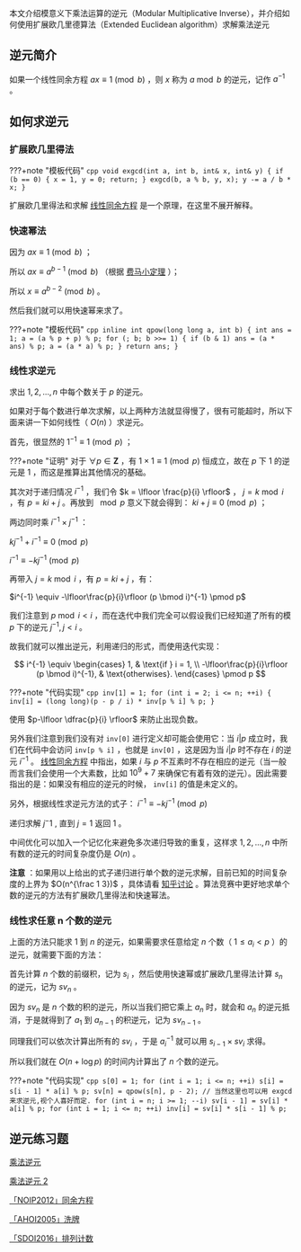 本文介绍模意义下乘法运算的逆元（Modular Multiplicative Inverse），并介绍如何使用扩展欧几里德算法（Extended Euclidean algorithm）求解乘法逆元

## 逆元简介

如果一个线性同余方程 $ax \equiv 1 \pmod b$ ，则 $x$ 称为 $a \bmod b$ 的逆元，记作 $a^{-1}$ 。

## 如何求逆元

### 扩展欧几里得法

???+note "模板代码"
    ```cpp
    void exgcd(int a, int b, int& x, int& y) {
      if (b == 0) {
        x = 1, y = 0;
        return;
      }
      exgcd(b, a % b, y, x);
      y -= a / b * x;
    }
    ```

扩展欧几里得法和求解 [线性同余方程](./linear-equation.md) 是一个原理，在这里不展开解释。

### 快速幂法

因为 $ax \equiv 1 \pmod b$ ；

所以 $ax \equiv a^{b-1} \pmod b$ （根据 [费马小定理](./fermat.md) ）；

所以 $x \equiv a^{b-2} \pmod b$ 。

然后我们就可以用快速幂来求了。

???+note "模板代码"
    ```cpp
    inline int qpow(long long a, int b) {
      int ans = 1;
      a = (a % p + p) % p;
      for (; b; b >>= 1) {
        if (b & 1) ans = (a * ans) % p;
        a = (a * a) % p;
      }
      return ans;
    }
    ```

### 线性求逆元

求出 $1,2,...,n$ 中每个数关于 $p$ 的逆元。

如果对于每个数进行单次求解，以上两种方法就显得慢了，很有可能超时，所以下面来讲一下如何线性（ $O(n)$ ）求逆元。

首先，很显然的 $1^{-1} \equiv 1 \pmod p$ ；

???+note "证明"
    对于 $\forall p \in \mathbf{Z}$ ，有 $1 \times 1 \equiv 1 \pmod p$ 恒成立，故在 $p$ 下 $1$ 的逆元是 $1$ ，而这是推算出其他情况的基础。

其次对于递归情况 $i^{-1}$ ，我们令 $k = \lfloor \frac{p}{i} \rfloor$ ， $j = k \bmod i$ ，有 $p = ki + j$ 。再放到 $\mod p$ 意义下就会得到： $ki+j \equiv 0 \pmod p$ ；

两边同时乘 $i^{-1} \times j^{-1}$ ：

 $kj^{-1}+i^{-1} \equiv 0 \pmod p$ 

 $i^{-1} \equiv -kj^{-1} \pmod p$ 

再带入 $j = k \bmod i$ ，有 $p = ki + j$ ，有：

 $i^{-1} \equiv -\lfloor\frac{p}{i}\rfloor (p \bmod i)^{-1} \pmod p$ 

我们注意到 $p \bmod i < i$ ，而在迭代中我们完全可以假设我们已经知道了所有的模 $p$ 下的逆元 $j^{-1}, j < i$ 。

故我们就可以推出逆元，利用递归的形式，而使用迭代实现：

$$
i^{-1} \equiv \begin{cases}
    1,                                           & \text{if } i = 1, \\
    -\lfloor\frac{p}{i}\rfloor (p \bmod i)^{-1}, & \text{otherwises}.
\end{cases} \pmod p
$$

???+note "代码实现"
    ```cpp
    inv[1] = 1;
    for (int i = 2; i <= n; ++i) {
      inv[i] = (long long)(p - p / i) * inv[p % i] % p;
    }
    ```

使用 $p-\lfloor \dfrac{p}{i} \rfloor$ 来防止出现负数。

另外我们注意到我们没有对 `inv[0]` 进行定义却可能会使用它：当 $i | p$ 成立时，我们在代码中会访问 `inv[p % i]` ，也就是 `inv[0]` ，这是因为当 $i | p$ 时不存在 $i$ 的逆元 $i^{-1}$ 。 [线性同余方程](./linear-equation.md) 中指出，如果 $i$ 与 $p$ 不互素时不存在相应的逆元（当一般而言我们会使用一个大素数，比如 $10^9 + 7$ 来确保它有着有效的逆元）。因此需要指出的是：如果没有相应的逆元的时候， `inv[i]` 的值是未定义的。

另外，根据线性求逆元方法的式子： $i^{-1} \equiv -kj^{-1} \pmod p$ 

递归求解 $j^-1$ , 直到 $j=1$ 返回 $1$ 。

中间优化可以加入一个记忆化来避免多次递归导致的重复，这样求 $1,2,...,n$ 中所有数的逆元的时间复杂度仍是 $O(n)$ 。

 **注意** ：如果用以上给出的式子递归进行单个数的逆元求解，目前已知的时间复杂度的上界为 $O(n^{\frac 1 3})$ ，具体请看 [知乎讨论](https://www.zhihu.com/question/59033693) 。算法竞赛中更好地求单个数的逆元的方法有扩展欧几里得法和快速幂法。

### 线性求任意 n 个数的逆元

上面的方法只能求 $1$ 到 $n$ 的逆元，如果需要求任意给定 $n$ 个数（ $1 \le a_i < p$ ）的逆元，就需要下面的方法：

首先计算 $n$ 个数的前缀积，记为 $s_i$ ，然后使用快速幂或扩展欧几里得法计算 $s_n$ 的逆元，记为 $sv_n$ 。

因为 $sv_n$ 是 $n$ 个数的积的逆元，所以当我们把它乘上 $a_n$ 时，就会和 $a_n$ 的逆元抵消，于是就得到了 $a_1$ 到 $a_{n-1}$ 的积逆元，记为 $sv_{n-1}$ 。

同理我们可以依次计算出所有的 $sv_i$ ，于是 $a_i^{-1}$ 就可以用 $s_{i-1} \times sv_i$ 求得。

所以我们就在 $O(n + \log p)$ 的时间内计算出了 $n$ 个数的逆元。

???+note "代码实现"
    ```cpp
    s[0] = 1;
    for (int i = 1; i <= n; ++i) s[i] = s[i - 1] * a[i] % p;
    sv[n] = qpow(s[n], p - 2);
    // 当然这里也可以用 exgcd 来求逆元,视个人喜好而定.
    for (int i = n; i >= 1; --i) sv[i - 1] = sv[i] * a[i] % p;
    for (int i = 1; i <= n; ++i) inv[i] = sv[i] * s[i - 1] % p;
    ```

## 逆元练习题

 [乘法逆元](https://loj.ac/problem/110) 

 [乘法逆元 2](https://loj.ac/problem/161) 

 [「NOIP2012」同余方程](https://loj.ac/problem/2605) 

 [「AHOI2005」洗牌](https://www.luogu.com.cn/problem/P2054) 

 [「SDOI2016」排列计数](https://loj.ac/problem/2034) 
